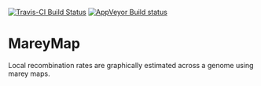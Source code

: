 [![Travis-CI Build Status](https://travis-ci.org/aursiber/MondrianareyMap.svg?branch=master)](https://travis-ci.org/aursiber/MareyMap)
[![AppVeyor Build status](https://ci.appveyor.com/api/projects/status/40lihci6k3r2j224/branch/master?svg=true)](https://ci.appveyor.com/project/aursiber/mareymap/branch/master)

# MareyMap
Local recombination rates are graphically estimated across a genome using marey maps.
